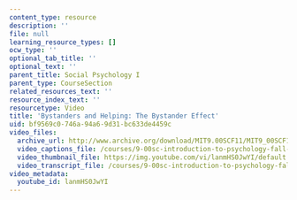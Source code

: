 ```yaml
---
content_type: resource
description: ''
file: null
learning_resource_types: []
ocw_type: ''
optional_tab_title: ''
optional_text: ''
parent_title: Social Psychology I
parent_type: CourseSection
related_resources_text: ''
resource_index_text: ''
resourcetype: Video
title: 'Bystanders and Helping: The Bystander Effect'
uid: bf9569c0-746a-94a6-9d31-bc633de4459c
video_files:
  archive_url: http://www.archive.org/download/MIT9.00SCF11/MIT9_00SCF11_lec22_300k.mp4
  video_captions_file: /courses/9-00sc-introduction-to-psychology-fall-2011/7a4263d26000562e8cb48ed877dd0c7f_lanmHS0JwYI.vtt
  video_thumbnail_file: https://img.youtube.com/vi/lanmHS0JwYI/default.jpg
  video_transcript_file: /courses/9-00sc-introduction-to-psychology-fall-2011/f0ad65d9ef65721c38dd29018a604689_lanmHS0JwYI.pdf
video_metadata:
  youtube_id: lanmHS0JwYI
---
```

